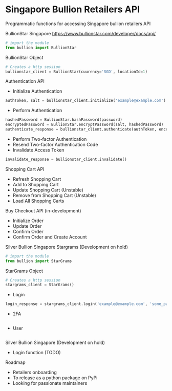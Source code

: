   # Singapore Bullion Retailers API

Programmatic functions for accessing Singapore bullion retailers API


BullionStar Singapore https://www.bullionstar.com/developer/docs/api/


```python
# import the module
from bullion import BullionStar
```

BullionStar Object

```python
# Creates a http session
bullionstar_client = BullionStar(cuurency='SGD', locationId=1)
```

Authentication API
- Initialize Authentication
```python
authToken, salt = bullionstar_client.initialize('example@example.com')
```
- Perform Authentication
```python
hashedPassword = BullionStar.hashPassword(password)
encryptedPassword = BullionStar.encryptPassword(salt, hashedPassword)
authenticate_response = bullionstar_client.authenticate(authToken, encryptedPassword)
```
- Perform Two-factor Authentication
- Resend Two-factor Authentication Code
- Invalidate Access Token
```python
invalidate_response = bullionstar_client.invalidate()
```

Shopping Cart API
- Refresh Shopping Cart
- Add to Shopping Cart
- Update Shopping Cart (Unstable)
- Remove from Shopping Cart (Unstable)
- Load All Shopping Carts

Buy Checkout API (in-development)
- Initialize Order
- Update Order
- Confirm Order
- Confirm Order and Create Account


Silver Bullion Singapore Stargrams (Development on hold)
```python
# import the module
from bullion import StarGrams
```
StarGrams Object
```python
# Creates a http session
stargrams_client = StarGrams()
```
- Login
```python
login_response = stargrams_client.login('example@example.com', 'some_password')
```
- 2FA
```python
```
- User
```python
```


Silver Bullion Singapore (Development on hold)
- Login function (TODO)


Roadmap
- Retailers onboarding
- To release as a python package on PyPi
- Looking for passionate maintainers
